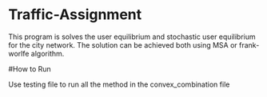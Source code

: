 # Traffic-Assignment
This program is solves the user equilibrium and stochastic user equilibrium for the city network. The solution can be achieved both using MSA or frank-worlfe algorithm.



#How to Run


Use testing file to run all the method in the convex_combination file
